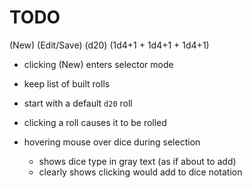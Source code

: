 # TODO
(New) (Edit/Save) (d20) (1d4+1 + 1d4+1 + 1d4+1)
- clicking (New) enters selector mode

- keep list of built rolls
- start with a default `d20` roll
- clicking a roll causes it to be rolled

- hovering mouse over dice during selection
  - shows dice type in gray text (as if about to add)
  - clearly shows clicking would add to dice notation



